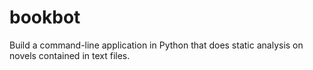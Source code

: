 # bookbot
Build a command-line application in Python that does static analysis on novels contained in text files.

